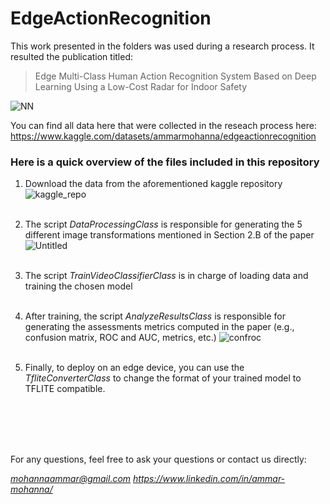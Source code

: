 # EdgeActionRecognition
This work presented in the folders was used during a research process.
It resulted the publication titled: 

> Edge Multi-Class Human Action Recognition System Based on Deep Learning Using a Low-Cost Radar for Indoor Safety

![NN](https://user-images.githubusercontent.com/32446816/181509833-d30ea2ea-fbd6-4a38-b20f-cc7be8428f52.png)

You can find all data here that were collected in the reseach process here: https://www.kaggle.com/datasets/ammarmohanna/edgeactionrecognition

### Here is a quick overview of the files included in this repository

1. Download the data from the aforementioned kaggle repository
![kaggle_repo](https://user-images.githubusercontent.com/32446816/181509190-3cc9ee4f-1f6c-4946-b5a3-14490467251c.png)
<br/><br/>

2. The script *DataProcessingClass* is responsible for generating the 5 different image transformations mentioned in Section 2.B of the paper
![Untitled](https://user-images.githubusercontent.com/32446816/181508622-bb9d617a-c0fb-455a-8b84-7bb6b8bd0685.png)
<br/><br/>

3. The script *TrainVideoClassifierClass* is in charge of loading data and training the chosen model
<br/><br/>

4. After training, the script *AnalyzeResultsClass* is responsible for generating the assessments metrics computed in the paper (e.g., confusion matrix, ROC and AUC, metrics, etc.)
![confroc](https://user-images.githubusercontent.com/32446816/181509578-7c085fcc-e9c4-46ae-9eca-55aaf94498cb.png)
<br/><br/>

5. Finally, to deploy on an edge device, you can use the *TfliteConverterClass* to change the format of your trained model to TFLITE compatible.

<br/><br/>
<br/><br/>

For any questions, feel free to ask your questions or contact us directly:

*mohannaammar@gmail.com*
*https://www.linkedin.com/in/ammar-mohanna/*
